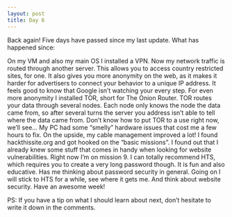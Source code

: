 ```yaml
---
layout: post
title: Day 6
---
```


Back again! Five days have passed since my last update. What has happened since:

On my VM and also my main OS I installed a VPN. Now my network traffic is routed through another server. This allows you to access country restricted sites, for one. It also gives you more anonymity on the web, as it makes it harder for advertisers to connect your behavior to a unique IP address. It feels good to know that Google isn’t watching your every step.
For even more anonymity I installed TOR, short for The Onion Router. TOR routes your data through several nodes. Each node only knows the node the data came from, so after several turns the server you address isn’t able to tell where the data came from. Don’t know how to put TOR to a use right now, we’ll see…
My PC had some “smelly” hardware issues that cost me a few hours to fix. On the upside, my cable management improved a lot!
I found hackthissite.org and got hooked on the “basic missions”. I found out that I already knew some stuff that comes in handy when looking for website vulnerabilities. Right now I’m on mission 9. I can totally recommend HTS, which requires you to create a very long password though. It is fun and also educative. Has me thinking about password security in general.
Going on I will stick to HTS for a while, see where it gets me. And think about website security. Have an awesome week!

PS: If you have a tip on what I should learn about next, don’t hesitate to write it down in the comments.
